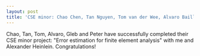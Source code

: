 ```yaml
---
layout: post
title: 'CSE minor: Chao Chen, Tan Nguyen, Tom van der Wee, Alvaro Baillet Bolivar, Gleb Martjanovs, Peter Schaefers'
---
```


Chao, Tan, Tom, Alvaro, Gleb and Peter have successfully completed their CSE minor project: "Error estimation for finite element analysis" with me and Alexander Heinlein. Congratulations!
